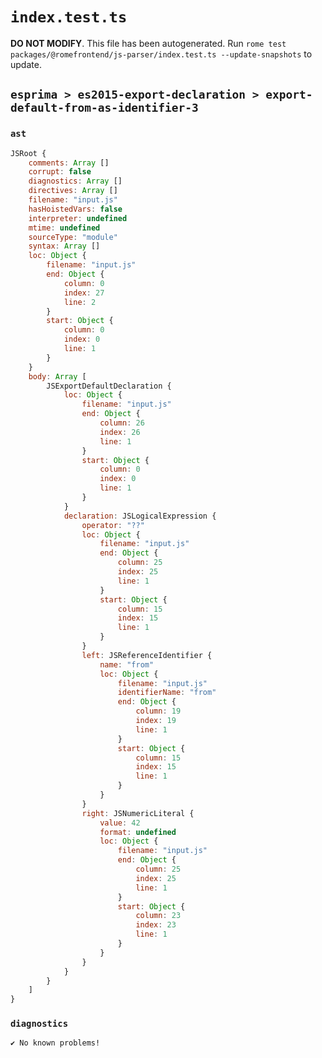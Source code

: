 # `index.test.ts`

**DO NOT MODIFY**. This file has been autogenerated. Run `rome test packages/@romefrontend/js-parser/index.test.ts --update-snapshots` to update.

## `esprima > es2015-export-declaration > export-default-from-as-identifier-3`

### `ast`

```javascript
JSRoot {
	comments: Array []
	corrupt: false
	diagnostics: Array []
	directives: Array []
	filename: "input.js"
	hasHoistedVars: false
	interpreter: undefined
	mtime: undefined
	sourceType: "module"
	syntax: Array []
	loc: Object {
		filename: "input.js"
		end: Object {
			column: 0
			index: 27
			line: 2
		}
		start: Object {
			column: 0
			index: 0
			line: 1
		}
	}
	body: Array [
		JSExportDefaultDeclaration {
			loc: Object {
				filename: "input.js"
				end: Object {
					column: 26
					index: 26
					line: 1
				}
				start: Object {
					column: 0
					index: 0
					line: 1
				}
			}
			declaration: JSLogicalExpression {
				operator: "??"
				loc: Object {
					filename: "input.js"
					end: Object {
						column: 25
						index: 25
						line: 1
					}
					start: Object {
						column: 15
						index: 15
						line: 1
					}
				}
				left: JSReferenceIdentifier {
					name: "from"
					loc: Object {
						filename: "input.js"
						identifierName: "from"
						end: Object {
							column: 19
							index: 19
							line: 1
						}
						start: Object {
							column: 15
							index: 15
							line: 1
						}
					}
				}
				right: JSNumericLiteral {
					value: 42
					format: undefined
					loc: Object {
						filename: "input.js"
						end: Object {
							column: 25
							index: 25
							line: 1
						}
						start: Object {
							column: 23
							index: 23
							line: 1
						}
					}
				}
			}
		}
	]
}
```

### `diagnostics`

```
✔ No known problems!

```
